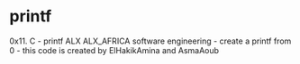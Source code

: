 # printf
0x11. C - printf  ALX ALX_AFRICA software engineering -
create a printf from 0 -
this code is created by ElHakikAmina and AsmaAoub
